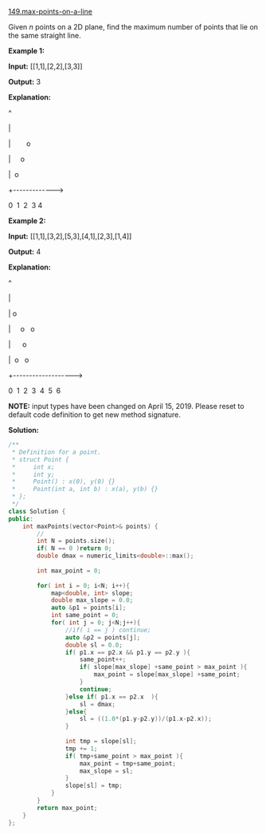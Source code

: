 [149.max-points-on-a-line](https://leetcode.com/problems/max-points-on-a-line/)  

Given _n_ points on a 2D plane, find the maximum number of points that lie on the same straight line.

**Example 1:**

  
**Input:** \[\[1,1\],\[2,2\],\[3,3\]\]
  
**Output:** 3
  
**Explanation:**
  
^
  
|
  
|        o
  
|     o
  
|  o  
  
+------------->
  
0  1  2  3  4
  

**Example 2:**

  
**Input:** \[\[1,1\],\[3,2\],\[5,3\],\[4,1\],\[2,3\],\[1,4\]\]
  
**Output:** 4
  
**Explanation:**
  
^
  
|
  
|  o
  
|     o        o
  
|        o
  
|  o        o
  
+------------------->
  
0  1  2  3  4  5  6
  

**NOTE:** input types have been changed on April 15, 2019. Please reset to default code definition to get new method signature.  



**Solution:**  

```cpp
/**
 * Definition for a point.
 * struct Point {
 *     int x;
 *     int y;
 *     Point() : x(0), y(0) {}
 *     Point(int a, int b) : x(a), y(b) {}
 * };
 */
class Solution {
public:
    int maxPoints(vector<Point>& points) {
        //
        int N = points.size();
        if( N == 0 )return 0;
        double dmax = numeric_limits<double>::max();
        
        int max_point = 0;
        
        for( int i = 0; i<N; i++){
            map<double, int> slope;
            double max_slope = 0.0;
            auto &p1 = points[i];
            int same_point = 0;
            for( int j = 0; j<N;j++){
                //if( i == j ) continue;
                auto &p2 = points[j];
                double sl = 0.0;
                if( p1.x == p2.x && p1.y == p2.y ){
                    same_point++;
                    if( slope[max_slope] +same_point > max_point ){
                        max_point = slope[max_slope] +same_point;
                    }
                    continue;
                }else if( p1.x == p2.x  ){
                    sl = dmax;
                }else{
                    sl = ((1.0*(p1.y-p2.y))/(p1.x-p2.x));
                }
                
                int tmp = slope[sl];
                tmp += 1;
                if( tmp+same_point > max_point ){
                    max_point = tmp+same_point;
                    max_slope = sl;
                }
                slope[sl] = tmp;
            }
        }
        return max_point;
    }
};
```
      